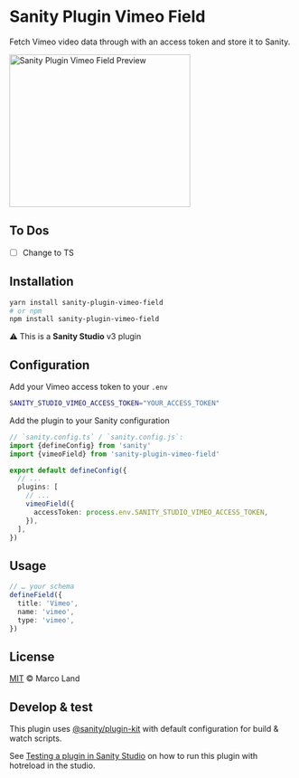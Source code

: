 # Sanity Plugin Vimeo Field

Fetch Vimeo video data through with an access token and store it to Sanity.

<img src="https://github.com/marco-land/sanity-plugin-vimeo-field/assets/24410335/b1bd4b87-4575-4669-9ea8-a704806a9532" width="320" height="270" alt="Sanity Plugin Vimeo Field Preview" />

## To Dos

- [ ] Change to TS

## Installation

```sh
yarn install sanity-plugin-vimeo-field
# or npm
npm install sanity-plugin-vimeo-field
```

⚠️ This is a **Sanity Studio** v3 plugin

## Configuration

Add your Vimeo access token to your `.env`

```sh
SANITY_STUDIO_VIMEO_ACCESS_TOKEN="YOUR_ACCESS_TOKEN"
```

Add the plugin to your Sanity configuration

```ts
// `sanity.config.ts` / `sanity.config.js`:
import {defineConfig} from 'sanity'
import {vimeoField} from 'sanity-plugin-vimeo-field'

export default defineConfig({
  // ...
  plugins: [
    // ...
    vimeoField({
      accessToken: process.env.SANITY_STUDIO_VIMEO_ACCESS_TOKEN,
    }),
  ],
})
```

## Usage

```ts
// … your schema
defineField({
  title: 'Vimeo',
  name: 'vimeo',
  type: 'vimeo',
})
```

## License

[MIT](LICENSE) © Marco Land

## Develop & test

This plugin uses [@sanity/plugin-kit](https://github.com/sanity-io/plugin-kit)
with default configuration for build & watch scripts.

See [Testing a plugin in Sanity Studio](https://github.com/sanity-io/plugin-kit#testing-a-plugin-in-sanity-studio)
on how to run this plugin with hotreload in the studio.
